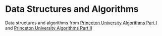 # Data Structures and Algorithms

Data structures and algorithms from [Princeton University Algorithms Part I](https://www.coursera.org/learn/algorithms-part1) and [Princeton University Algorithms Part II](https://www.coursera.org/learn/algorithms-part2)
